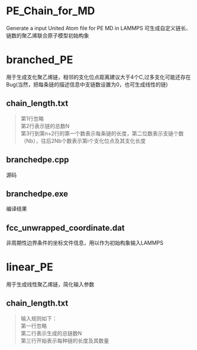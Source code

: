 # PE_Chain_for_MD
Generate a input United Atom file for PE MD in LAMMPS
可生成自定义链长、链数的聚乙烯联合原子模型初始构象
# branched_PE
  用于生成支化聚乙烯链，相邻的支化位点距离建议大于4个C,过多支化可能还存在Bug(当然，把每条链的描述信息中支链数设置为0，也可生成线性的链)
## chain_length.txt
  >第1行忽略  
  >第2行表示链的总数N  
  >第3行到第n+2行的第一个数表示每条链的长度，第二位数表示支链个数（Nb），往后2Nb个数表示第i个支化位点及其支化长度
## branchedpe.cpp
   源码
## branchedpe.exe
   编译结果
## fcc_unwrapped_coordinate.dat
  非周期性边界条件的坐标文件信息，用以作为初始构象输入LAMMPS
# linear_PE
  用于生成线性聚乙烯链，简化输入参数
## chain_length.txt
  >输入规则如下：   
  第一行忽略  
  第二行表示生成的总链数N  
  第三行开始表示每种链的长度及其数量
